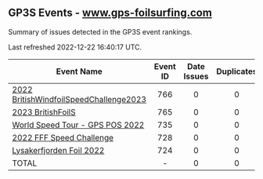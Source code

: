 ## GP3S Events - www.gps-foilsurfing.com

Summary of issues detected in the GP3S event rankings.

Last refreshed 2022-12-22 16:40:17 UTC.

| Event Name | Event ID | Date Issues | Duplicates | Ghosts | Missing | Incorrect | Actions |
| ---------- | :------: | :---------: | :--------: | :----: | :-----: | :-------: | :-----: |
| [2022 BritishWindfoilSpeedChallenge2023](766.md) | 766 | 0 | 0 | 0 | 0 | 0 | 0 |
| [2023 BritishFoilS](765.md) | 765 | 0 | 0 | 0 | 0 | 0 | 0 |
| [World Speed Tour - GPS POS 2022](735.md) | 735 | 0 | 0 | 0 | 0 | 0 | 0 |
| [2022 FFF Speed Challenge](728.md) | 728 | 0 | 0 | 0 | 0 | 0 | 0 |
| [Lysakerfjorden Foil 2022](724.md) | 724 | 0 | 0 | 0 | 0 | 0 | 0 |
| TOTAL | - | 0 | 0 | 0 | 0 | 0 | 0 |
